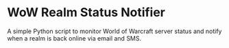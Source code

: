 # WoW Realm Status Notifier

A simple Python script to monitor World of Warcraft server status and notify when a realm is back online via email and SMS.
